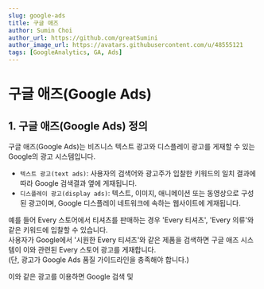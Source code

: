 ```yaml
---
slug: google-ads
title: 구글 애즈
author: Sumin Choi
author_url: https://github.com/greatSumini
author_image_url: https://avatars.githubusercontent.com/u/48555121
tags: [GoogleAnalytics, GA, Ads]
---
```


# 구글 애즈(Google Ads)

## 1. 구글 애즈(Google Ads) 정의

구글 애즈(Google Ads)는 비즈니스 텍스트 광고와 디스플레이 광고를 게재할 수 있는 Google의 광고 시스템입니다.

- ```텍스트 광고(text ads)```: 사용자의 검색어와 광고주가 입찰한 키워드의 일치 결과에 따라 Google 검색결과 옆에 게재됩니다.
- ```디스플레이 광고(display ads)```: 텍스트, 이미지, 애니메이션 또는 동영상으로 구성된 광고이며, Google 디스플레이 네트워크에 속하는 웹사이트에 게재됩니다.

예를 들어 Every 스토어에서 티셔츠를 판매하는 경우 'Every 티셔츠', 'Every 의류'와 같은 키워드에 입찰할 수 있습니다.<br/>
사용자가 Google에서 '시원한 Every 티셔츠'와 같은 제품을 검색하면 구글 애즈 시스템이 이와 관련된 Every 스토어 광고를 게재합니다.<br/>
(단, 광고가 Google Ads 품질 가이드라인을 충족해야 합니다.)

이와 같은 광고를 이용하면 Google 검색 및